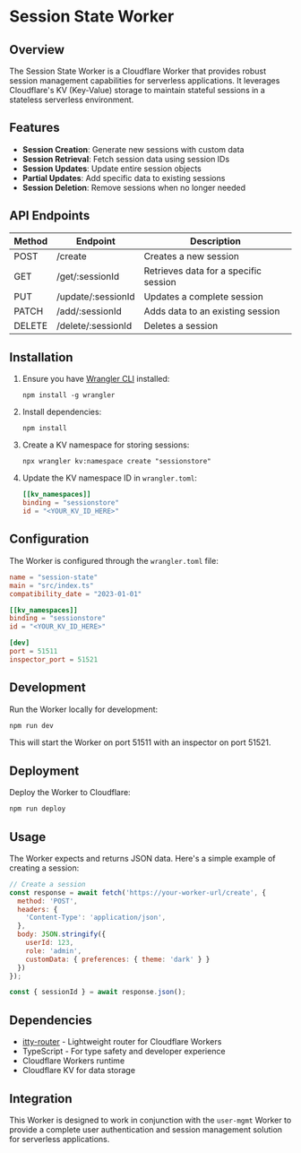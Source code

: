 # Session State Worker

## Overview

The Session State Worker is a Cloudflare Worker that provides robust session management capabilities for serverless applications. It leverages Cloudflare's KV (Key-Value) storage to maintain stateful sessions in a stateless serverless environment.

## Features

- **Session Creation**: Generate new sessions with custom data
- **Session Retrieval**: Fetch session data using session IDs
- **Session Updates**: Update entire session objects
- **Partial Updates**: Add specific data to existing sessions
- **Session Deletion**: Remove sessions when no longer needed

## API Endpoints

| Method | Endpoint               | Description                                |
|--------|------------------------|--------------------------------------------|
| POST   | /create                | Creates a new session                      |
| GET    | /get/:sessionId        | Retrieves data for a specific session      |
| PUT    | /update/:sessionId     | Updates a complete session                 |
| PATCH  | /add/:sessionId        | Adds data to an existing session           |
| DELETE | /delete/:sessionId     | Deletes a session                          |

## Installation

1. Ensure you have [Wrangler CLI](https://developers.cloudflare.com/workers/wrangler/) installed:
   ```
   npm install -g wrangler
   ```

2. Install dependencies:
   ```
   npm install
   ```

3. Create a KV namespace for storing sessions:
   ```
   npx wrangler kv:namespace create "sessionstore"
   ```

4. Update the KV namespace ID in `wrangler.toml`:
   ```toml
   [[kv_namespaces]]
   binding = "sessionstore"
   id = "<YOUR_KV_ID_HERE>"
   ```

## Configuration

The Worker is configured through the `wrangler.toml` file:

```toml
name = "session-state"
main = "src/index.ts"
compatibility_date = "2023-01-01"

[[kv_namespaces]]
binding = "sessionstore"
id = "<YOUR_KV_ID_HERE>"

[dev]
port = 51511
inspector_port = 51521
```

## Development

Run the Worker locally for development:

```bash
npm run dev
```

This will start the Worker on port 51511 with an inspector on port 51521.

## Deployment

Deploy the Worker to Cloudflare:

```bash
npm run deploy
```

## Usage

The Worker expects and returns JSON data. Here's a simple example of creating a session:

```javascript
// Create a session
const response = await fetch('https://your-worker-url/create', {
  method: 'POST',
  headers: {
    'Content-Type': 'application/json',
  },
  body: JSON.stringify({
    userId: 123,
    role: 'admin',
    customData: { preferences: { theme: 'dark' } }
  })
});

const { sessionId } = await response.json();
```

## Dependencies

- [itty-router](https://github.com/kwhitley/itty-router) - Lightweight router for Cloudflare Workers
- TypeScript - For type safety and developer experience
- Cloudflare Workers runtime
- Cloudflare KV for data storage

## Integration

This Worker is designed to work in conjunction with the `user-mgmt` Worker to provide a complete user authentication and session management solution for serverless applications.